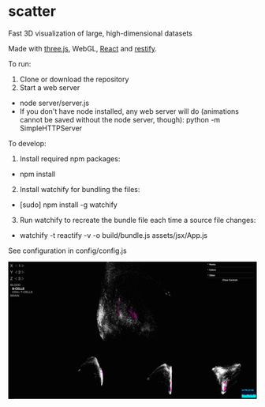 # scatter
Fast 3D visualization of large, high-dimensional datasets

Made with [three.js](http://threejs.org), WebGL, [React](https://facebook.github.io/react) and [restify](https://github.com/restify/node-restify).

To run:

1. Clone or download the repository
2. Start a web server
  * node server/server.js
  * If you don't have node installed, any web server will do (animations cannot be saved without the node server, though): python -m SimpleHTTPServer

To develop:

1. Install required npm packages:
  * npm install
2. Install watchify for bundling the files:
  * [sudo] npm install -g watchify
3. Run watchify to recreate the bundle file each time a source file changes:
  * watchify -t reactify -v -o build/bundle.js assets/jsx/App.js

See configuration in config/config.js

![screenshot](https://raw.githubusercontent.com/juhis/scatter/master/assets/images/screenshot.png)
